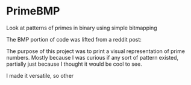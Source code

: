 PrimeBMP
========

Look at patterns of primes in binary using simple bitmapping

The BMP portion of code was lifted from a reddit post:


The purpose of this project was to print a visual representation of prime numbers.
Mostly because I was curious if any sort of pattern existed,
partially just because I thought it would be cool to see.

I made it versatile, so other 
